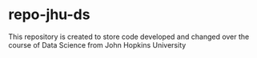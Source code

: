 # repo-jhu-ds
This repository is created to store code developed and changed over the course of Data Science from John Hopkins University
